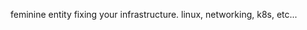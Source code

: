 feminine entity fixing your infrastructure. linux, networking, k8s, etc...

<!---
digital woman is present. thank you for looking at my repository of things.
--->
